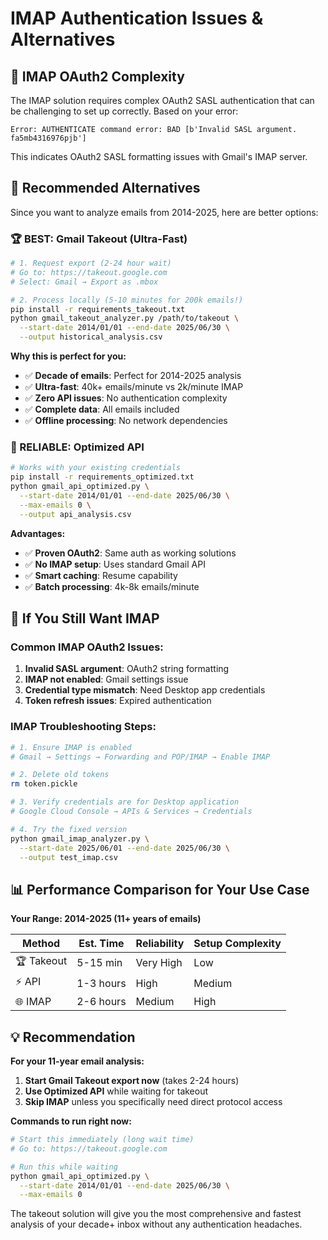 # IMAP Authentication Issues & Alternatives

## 🚨 IMAP OAuth2 Complexity

The IMAP solution requires complex OAuth2 SASL authentication that can be challenging to set up correctly. Based on your error:

```
Error: AUTHENTICATE command error: BAD [b'Invalid SASL argument. fa5mb4316976pjb']
```

This indicates OAuth2 SASL formatting issues with Gmail's IMAP server.

## 🎯 Recommended Alternatives

Since you want to analyze emails from 2014-2025, here are better options:

### **🏆 BEST: Gmail Takeout (Ultra-Fast)**
```bash
# 1. Request export (2-24 hour wait)
# Go to: https://takeout.google.com
# Select: Gmail → Export as .mbox

# 2. Process locally (5-10 minutes for 200k emails!)
pip install -r requirements_takeout.txt
python gmail_takeout_analyzer.py /path/to/takeout \
  --start-date 2014/01/01 --end-date 2025/06/30 \
  --output historical_analysis.csv
```

**Why this is perfect for you:**
- ✅ **Decade of emails**: Perfect for 2014-2025 analysis
- ✅ **Ultra-fast**: 40k+ emails/minute vs 2k/minute IMAP
- ✅ **Zero API issues**: No authentication complexity
- ✅ **Complete data**: All emails included
- ✅ **Offline processing**: No network dependencies

### **🥈 RELIABLE: Optimized API**
```bash
# Works with your existing credentials
pip install -r requirements_optimized.txt
python gmail_api_optimized.py \
  --start-date 2014/01/01 --end-date 2025/06/30 \
  --max-emails 0 \
  --output api_analysis.csv
```

**Advantages:**
- ✅ **Proven OAuth2**: Same auth as working solutions
- ✅ **No IMAP setup**: Uses standard Gmail API
- ✅ **Smart caching**: Resume capability
- ✅ **Batch processing**: 4k-8k emails/minute

## 🔧 If You Still Want IMAP

### Common IMAP OAuth2 Issues:

1. **Invalid SASL argument**: OAuth2 string formatting
2. **IMAP not enabled**: Gmail settings issue  
3. **Credential type mismatch**: Need Desktop app credentials
4. **Token refresh issues**: Expired authentication

### IMAP Troubleshooting Steps:

```bash
# 1. Ensure IMAP is enabled
# Gmail → Settings → Forwarding and POP/IMAP → Enable IMAP

# 2. Delete old tokens
rm token.pickle

# 3. Verify credentials are for Desktop application
# Google Cloud Console → APIs & Services → Credentials

# 4. Try the fixed version
python gmail_imap_analyzer.py \
  --start-date 2025/06/01 --end-date 2025/06/30 \
  --output test_imap.csv
```

## 📊 Performance Comparison for Your Use Case

**Your Range: 2014-2025 (11+ years of emails)**

| Method | Est. Time | Reliability | Setup Complexity |
|--------|-----------|-------------|------------------|
| 🏆 Takeout | 5-15 min | Very High | Low |
| ⚡ API | 1-3 hours | High | Medium |
| 🌐 IMAP | 2-6 hours | Medium | High |

## 💡 Recommendation

**For your 11-year email analysis:**

1. **Start Gmail Takeout export now** (takes 2-24 hours)
2. **Use Optimized API** while waiting for takeout
3. **Skip IMAP** unless you specifically need direct protocol access

**Commands to run right now:**
```bash
# Start this immediately (long wait time)
# Go to: https://takeout.google.com

# Run this while waiting
python gmail_api_optimized.py \
  --start-date 2014/01/01 --end-date 2025/06/30 \
  --max-emails 0
```

The takeout solution will give you the most comprehensive and fastest analysis of your decade+ inbox without any authentication headaches.